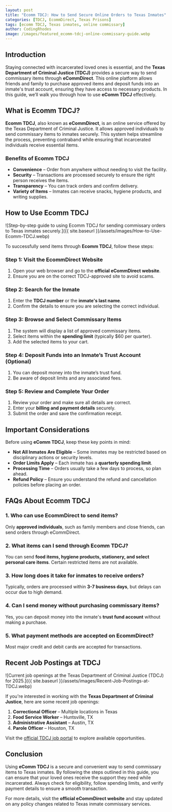 ```yaml
---
layout: post
title: "Ecomm TDCJ: How to Send Secure Online Orders to Texas Inmates"
categories: [TDCJ, EcommDirect, Texas Prisons]
tags: [ecomm TDCJ, Texas inmates, online commissary]
author: CodingRhodes
image: /images/featured_ecomm-tdcj-online-commissary-guide.webp
---
```


## Introduction

Staying connected with incarcerated loved ones is essential, and the **Texas Department of Criminal Justice (TDCJ)** provides a secure way to send commissary items through **eCommDirect**. This online platform allows friends and family to purchase approved items and deposit funds into an inmate's trust account, ensuring they have access to necessary products. In this guide, we’ll walk you through how to use **eComm TDCJ** effectively.

## What is Ecomm TDCJ?

**Ecomm TDCJ**, also known as **eCommDirect**, is an online service offered by the Texas Department of Criminal Justice. It allows approved individuals to send commissary items to inmates securely. This system helps streamline the process, preventing contraband while ensuring that incarcerated individuals receive essential items.

### Benefits of Ecomm TDCJ

- **Convenience** – Order from anywhere without needing to visit the facility.
- **Security** – Transactions are processed securely to ensure the right person receives the items.
- **Transparency** – You can track orders and confirm delivery.
- **Variety of Items** – Inmates can receive snacks, hygiene products, and writing supplies.

## How to Use Ecomm TDCJ

![Step-by-step guide to using Ecomm TDCJ for sending commissary orders to Texas inmates securely.]({{ site.baseurl }}/assets/images/How-to-Use-Ecomm-TDCJ.webp)

To successfully send items through **Ecomm TDCJ**, follow these steps:

### Step 1: Visit the EcommDirect Website

1. Open your web browser and go to the **official eCommDirect website**.
2. Ensure you are on the correct TDCJ-approved site to avoid scams.

### Step 2: Search for the Inmate

1. Enter the **TDCJ number** or the **inmate's last name**.
2. Confirm the details to ensure you are selecting the correct individual.

### Step 3: Browse and Select Commissary Items

1. The system will display a list of approved commissary items.
2. Select items within the **spending limit** (typically $60 per quarter).
3. Add the selected items to your cart.

### Step 4: Deposit Funds into an Inmate’s Trust Account (Optional)

1. You can deposit money into the inmate’s trust fund.
2. Be aware of deposit limits and any associated fees.

### Step 5: Review and Complete Your Order

1. Review your order and make sure all details are correct.
2. Enter your **billing and payment details** securely.
3. Submit the order and save the confirmation receipt.

## Important Considerations

Before using **eComm TDCJ**, keep these key points in mind:

- **Not All Inmates Are Eligible** – Some inmates may be restricted based on disciplinary actions or security levels.
- **Order Limits Apply** – Each inmate has a **quarterly spending limit**.
- **Processing Time** – Orders usually take a few days to process, so plan ahead.
- **Refund Policy** – Ensure you understand the refund and cancellation policies before placing an order.

## FAQs About Ecomm TDCJ

### 1. Who can use EcommDirect to send items?
Only **approved individuals**, such as family members and close friends, can send orders through eCommDirect.

### 2. What items can I send through Ecomm TDCJ?
You can send **food items, hygiene products, stationery, and select personal care items**. Certain restricted items are not available.

### 3. How long does it take for inmates to receive orders?
Typically, orders are processed within **3-7 business days**, but delays can occur due to high demand.

### 4. Can I send money without purchasing commissary items?
Yes, you can deposit money into the inmate's **trust fund account** without making a purchase.

### 5. What payment methods are accepted on EcommDirect?
Most major credit and debit cards are accepted for transactions.

## Recent Job Postings at TDCJ

![Current job openings at the Texas Department of Criminal Justice (TDCJ) for 2025.]({{ site.baseurl }}/assets/images/Recent-Job-Postings-at-TDCJ.webp)

If you're interested in working with the **Texas Department of Criminal Justice**, here are some recent job openings:

1. **Correctional Officer** – Multiple locations in Texas
2. **Food Service Worker** – Huntsville, TX
3. **Administrative Assistant** – Austin, TX
4. **Parole Officer** – Houston, TX

Visit the [official TDCJ job portal](https://www.tdcj.texas.gov) to explore available opportunities.

## Conclusion

Using **eComm TDCJ** is a secure and convenient way to send commissary items to Texas inmates. By following the steps outlined in this guide, you can ensure that your loved ones receive the support they need while incarcerated. Always check for eligibility, follow spending limits, and verify payment details to ensure a smooth transaction.

For more details, visit the **official eCommDirect website** and stay updated on any policy changes related to Texas inmate commissary services.
